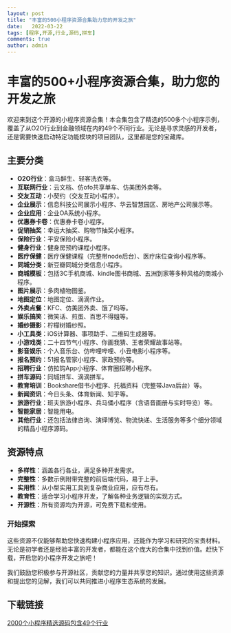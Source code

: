 ```yaml
---
layout: post
title: "丰富的500小程序资源合集助力您的开发之旅"
date:   2022-03-22
tags: [程序,开源,行业,源码,拼车]
comments: true
author: admin
---
```

# 丰富的500+小程序资源合集，助力您的开发之旅

欢迎来到这个开源的小程序资源合集！本合集包含了精选的500多个小程序示例，覆盖了从O2O行业到金融领域在内的49个不同行业。无论是寻求灵感的开发者，还是需要快速启动特定功能模块的项目团队，这里都是您的宝藏库。

## 主要分类

- **O2O行业**：盒马鲜生、轻客洗衣等。
- **互联网行业**：云文档、仿ofo共享单车、仿美团外卖等。
- **交友互动**：小契约（交友互动小程序）。
- **企业展示**：信息科技公司展示小程序、华云智慧园区、房地产公司展示等。
- **企业应用**：企业OA系统小程序。
- **优惠券卡卷**：优惠券卡卷小程序。
- **促销抽奖**：幸运大抽奖、购物节抽奖小程序。
- **保险行业**：平安保险小程序。
- **健身行业**：健身房预约课程小程序。
- **医疗保健**：医疗保健课程（完整带node后台）、医疗床位查询小程序等。
- **同城分类**：新豆瓣同城分类信息小程序。
- **商城模板**：包括3C手机商城、kindle图书商城、五洲到家等多种风格的商城小程序。
- **图片展示**：多肉植物图鉴。
- **地图定位**：地图定位、滴滴作业。
- **外卖点餐**：KFC、仿美团外卖、饿了吗等。
- **娱乐搞笑**：微笑话、煎蛋、百思不得姐等。
- **婚纱摄影**：柠檬树婚纱照。
- **小工具类**：iOS计算器、事项助手、二维码生成器等。
- **小游戏类**：二十四节气小程序、你画我猜、王者荣耀故事站等。
- **影音娱乐**：个人音乐台、仿哔哩哔哩、小丑电影小程序等。
- **报名预约**：51报名管家小程序、家政预约等。
- **招聘行业**：仿拉钩App小程序、体育圈招聘小程序。
- **拼车源码**：同城拼车、滴滴拼车。
- **教育培训**：Bookshare借书小程序、托福资料（完整带Java后台）等。
- **新闻资讯**：今日头条、体育新闻、知乎等。
- **旅游行业**：班夫旅游小程序、兵马俑小程序（含语音画册与实时导览）等。
- **智能家居**：智能用电。
- **其他行业**：还包括法律咨询、演绎博览、物流快递、生活服务等多个细分领域的精品小程序源码。

## 资源特点

- **多样性**：涵盖各行各业，满足多种开发需求。
- **完整性**：多数示例附带完整的前后端代码，易于上手。
- **实用性**：从小型实用工具到复杂商业应用，应有尽有。
- **教育性**：适合学习小程序开发，了解各种业务逻辑的实现方式。
- **开源性**：所有资源均为开源，可免费下载和使用。

### 开始探索

这些资源不仅能够帮助您快速构建小程序应用，还能作为学习和研究的宝贵材料。无论是初学者还是经验丰富的开发者，都能在这个庞大的合集中找到价值。赶快下载，开启您的小程序开发之旅吧！

我们鼓励您积极参与开源社区，贡献您的力量并共享您的知识。通过使用这些资源和提出您的见解，我们可以共同推进小程序生态系统的发展。

## 下载链接

[2000个小程序精选源码包含49个行业](https://pan.quark.cn/s/161164dfbd77)